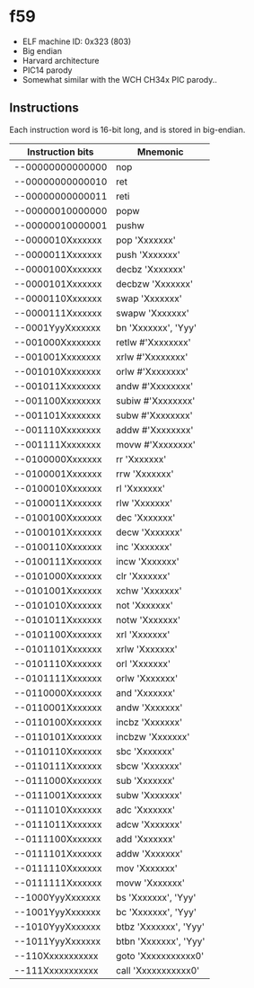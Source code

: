 # f59

- ELF machine ID: 0x323 (803)
- Big endian
- Harvard architecture
- PIC14 parody
- Somewhat similar with the WCH CH34x PIC parody..

## Instructions

Each instruction word is 16-bit long, and is stored in big-endian.

| Instruction bits | Mnemonic                |
|------------------|-------------------------|
| --00000000000000 | nop                     |
| --00000000000010 | ret                     |
| --00000000000011 | reti                    |
| --00000010000000 | popw                    |
| --00000010000001 | pushw                   |
| --0000010Xxxxxxx | pop    'Xxxxxxx'        |
| --0000011Xxxxxxx | push   'Xxxxxxx'        |
| --0000100Xxxxxxx | decbz  'Xxxxxxx'        |
| --0000101Xxxxxxx | decbzw 'Xxxxxxx'        |
| --0000110Xxxxxxx | swap   'Xxxxxxx'        |
| --0000111Xxxxxxx | swapw  'Xxxxxxx'        |
| --0001YyyXxxxxxx | bn     'Xxxxxxx', 'Yyy' |
| --001000Xxxxxxxx | retlw  #'Xxxxxxxx'      |
| --001001Xxxxxxxx | xrlw   #'Xxxxxxxx'      |
| --001010Xxxxxxxx | orlw   #'Xxxxxxxx'      |
| --001011Xxxxxxxx | andw   #'Xxxxxxxx'      |
| --001100Xxxxxxxx | subiw  #'Xxxxxxxx'      |
| --001101Xxxxxxxx | subw   #'Xxxxxxxx'      |
| --001110Xxxxxxxx | addw   #'Xxxxxxxx'      |
| --001111Xxxxxxxx | movw   #'Xxxxxxxx'      |
| --0100000Xxxxxxx | rr     'Xxxxxxx'        |
| --0100001Xxxxxxx | rrw    'Xxxxxxx'        |
| --0100010Xxxxxxx | rl     'Xxxxxxx'        |
| --0100011Xxxxxxx | rlw    'Xxxxxxx'        |
| --0100100Xxxxxxx | dec    'Xxxxxxx'        |
| --0100101Xxxxxxx | decw   'Xxxxxxx'        |
| --0100110Xxxxxxx | inc    'Xxxxxxx'        |
| --0100111Xxxxxxx | incw   'Xxxxxxx'        |
| --0101000Xxxxxxx | clr    'Xxxxxxx'        |
| --0101001Xxxxxxx | xchw   'Xxxxxxx'        |
| --0101010Xxxxxxx | not    'Xxxxxxx'        |
| --0101011Xxxxxxx | notw   'Xxxxxxx'        |
| --0101100Xxxxxxx | xrl    'Xxxxxxx'        |
| --0101101Xxxxxxx | xrlw   'Xxxxxxx'        |
| --0101110Xxxxxxx | orl    'Xxxxxxx'        |
| --0101111Xxxxxxx | orlw   'Xxxxxxx'        |
| --0110000Xxxxxxx | and    'Xxxxxxx'        |
| --0110001Xxxxxxx | andw   'Xxxxxxx'        |
| --0110100Xxxxxxx | incbz  'Xxxxxxx'        |
| --0110101Xxxxxxx | incbzw 'Xxxxxxx'        |
| --0110110Xxxxxxx | sbc    'Xxxxxxx'        |
| --0110111Xxxxxxx | sbcw   'Xxxxxxx'        |
| --0111000Xxxxxxx | sub    'Xxxxxxx'        |
| --0111001Xxxxxxx | subw   'Xxxxxxx'        |
| --0111010Xxxxxxx | adc    'Xxxxxxx'        |
| --0111011Xxxxxxx | adcw   'Xxxxxxx'        |
| --0111100Xxxxxxx | add    'Xxxxxxx'        |
| --0111101Xxxxxxx | addw   'Xxxxxxx'        |
| --0111110Xxxxxxx | mov    'Xxxxxxx'        |
| --0111111Xxxxxxx | movw   'Xxxxxxx'        |
| --1000YyyXxxxxxx | bs     'Xxxxxxx', 'Yyy' |
| --1001YyyXxxxxxx | bc     'Xxxxxxx', 'Yyy' |
| --1010YyyXxxxxxx | btbz   'Xxxxxxx', 'Yyy' |
| --1011YyyXxxxxxx | btbn   'Xxxxxxx', 'Yyy' |
| --110Xxxxxxxxxxx | goto   'Xxxxxxxxxxx0'   |
| --111Xxxxxxxxxxx | call   'Xxxxxxxxxxx0'   |
